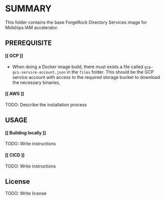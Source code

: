 # **SUMMARY**

This folder contains the base ForgeRock Directory Services image for Midships IAM accelerator.

## **PREREQUISITE**

#### [[ GCP ]]
- When doing a Docker image build, there must exists a file called `gcp-gcs-service-account.json` in the `files` folder. This should be the GCP service account with access to the required storage bucket to download the necessary binaries,

#### [[ AWS ]]

TODO: Describe the installation process

## **USAGE**

#### [[ Building locally ]]
TODO: Write instructions

#### [[ CICD ]]
TODO: Write instructions

## License

TODO: Write license

